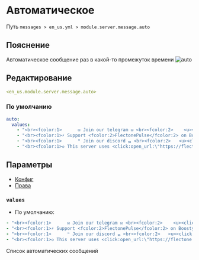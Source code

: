 # Автоматическое
Путь `messages > en_us.yml > module.server.message.auto`

## Пояснение
Автоматическое сообщение раз в какой-то промежуток времени
![auto](/auto.png)

## Редактирование
```yaml
<en_us.module.server.message.auto>
```

### По умолчанию
```yaml
auto:
  values:
    - "<br><fcolor:1>      ✉ Join our telegram ✉ <br><fcolor:2>    <u><click:open_url:\"https://t.me/flectone\"><hover:show_text:\"<fcolor:2>https://t.me/flectone\">https://t.me/flectone</hover></click></u><br>"
    - "<br><fcolor:1>⚡ Support <fcolor:2>FlectonePulse</fcolor:2> on Boosty <br><fcolor:1>⚡ <u><click:open_url:\"https://boosty.to/thefaser/\"><hover:show_text:\"<fcolor:2>https://boosty.to/thefaser/\">https://boosty.to/thefaser/</hover></click></u><br>"
    - "<br><fcolor:1>      ❝ Join our discord ❠ <br><fcolor:2>   <u><click:open_url:\"https://discord.flectone.net\"><hover:show_text:\"<fcolor:2>https://discord.flectone.net\">https://discord.flectone.net</hover></click></u><br>"
    - "<br><fcolor:1>◇ This server uses <click:open_url:\"https://flectone.net/pulse/\"><hover:show_text:\"<fcolor:2>https://flectone.net/pulse/\"><fcolor:2>FlectonePulse</hover></click> :)<br>"
```

## Параметры

- [Конфиг](/en/config/module/server/message/auto/)
- [Права](/en/permissions/module/server/message/auto/)

### `values`
- По умолчанию:
```yaml
- "<br><fcolor:1>      ✉ Join our telegram ✉ <br><fcolor:2>    <u><click:open_url:\"https://t.me/flectone\"><hover:show_text:\"<fcolor:2>https://t.me/flectone\">https://t.me/flectone</hover></click></u><br>"
- "<br><fcolor:1>⚡ Support <fcolor:2>FlectonePulse</fcolor:2> on Boosty <br><fcolor:1>⚡ <u><click:open_url:\"https://boosty.to/thefaser/\"><hover:show_text:\"<fcolor:2>https://boosty.to/thefaser/\">https://boosty.to/thefaser/</hover></click></u><br>"
- "<br><fcolor:1>      ❝ Join our discord ❠ <br><fcolor:2>   <u><click:open_url:\"https://discord.flectone.net\"><hover:show_text:\"<fcolor:2>https://discord.flectone.net\">https://discord.flectone.net</hover></click></u><br>"
- "<br><fcolor:1>◇ This server uses <click:open_url:\"https://flectone.net/pulse/\"><hover:show_text:\"<fcolor:2>https://flectone.net/pulse/\"><fcolor:2>FlectonePulse</hover></click> :)<br>"
```

Список автоматических сообщений